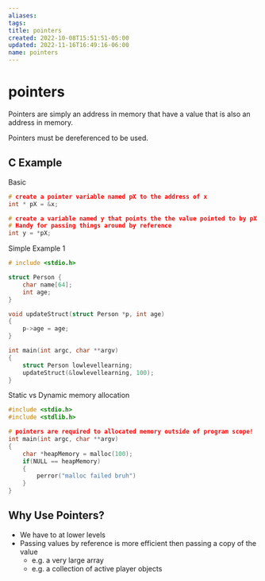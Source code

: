 ```yaml
---
aliases: 
tags: 
title: pointers
created: 2022-10-08T15:51:51-05:00
updated: 2022-11-16T16:49:16-06:00
name: pointers
---
```

# pointers

Pointers are simply an address in memory that have a value that is also an address in memory.

Pointers must be dereferenced to be used.

## C Example

Basic
```c
# create a pointer variable named pX to the address of x
int * pX = &x;

# create a variable named y that points the the value pointed to by pX 
# Handy for passing things around by reference
int y = *pX;
```

Simple Example 1
```c
# include <stdio.h>

struct Person {
	char name[64];
	int age;
}

void updateStruct(struct Person *p, int age)
{
	p->age = age;
}

int main(int argc, char **argv)
{
	struct Person lowlevellearning;
	updateStruct(&lowlevellearning, 100);
}
```

Static vs Dynamic memory allocation
```c
#include <stdio.h>
#include <stdlib.h>

# pointers are required to allocated memory outside of program scope!
int main(int argc, char **argv)
{
	char *heapMemory = malloc(100);
	if(NULL == heapMemory)
	{
		perror("malloc failed bruh")
	}
}
```

## Why Use Pointers?
- We have to at lower levels
- Passing values by reference is more efficient then passing a copy of the value
	- e.g. a very large array
	- e.g. a collection of active player objects
